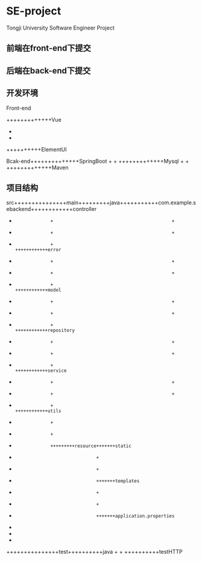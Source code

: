 # SE-project
Tongji University Software Engineer Project
## 前端在front-end下提交
## 后端在back-end下提交

## 开发环境
Front-end

+++++++++++++Vue

+

+

++++++++++ElementUI
            
Bcak-end++++++++++++++SpringBoot
        +
        +
        +++++++++++++Mysql
        +
        +
        +++++++++++++Maven

## 项目结构

src+++++++++++++++main+++++++++java+++++++++++com.example.sebackend++++++++++++controller
   +                  +                                            +
   +                  +                                            +
   +                  +                                            ++++++++++++error
   +                  +                                            +
   +                  +                                            +
   +                  +                                            ++++++++++++model
   +                  +                                            +
   +                  +                                            +
   +                  +                                            ++++++++++++repository
   +                  +                                            +
   +                  +                                            +
   +                  +                                            ++++++++++++service
   +                  +                                            +
   +                  +                                            +
   +                  +                                            ++++++++++++utils
   +                  +
   +                  +
   +                  +++++++++resource+++++++static
   +                                   +
   +                                   +
   +                                   +++++++templates
   +                                   +
   +                                   +
   +                                   +++++++application.properties 
   +
   +
   +
   +++++++++++++++test++++++++++java
                      +
                      +
                      ++++++++++testHTTP

